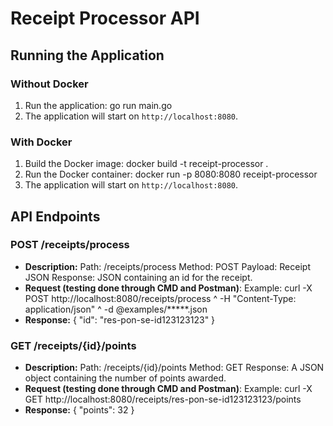 # Receipt Processor API
## Running the Application

### Without Docker
1. Run the application: go run main.go
4. The application will start on `http://localhost:8080`.

### With Docker
1. Build the Docker image: docker build -t receipt-processor .
2. Run the Docker container: docker run -p 8080:8080 receipt-processor
3. The application will start on `http://localhost:8080`.

## API Endpoints

### POST /receipts/process
- **Description:** 
        Path: /receipts/process
        Method: POST
        Payload: Receipt JSON
        Response: JSON containing an id for the receipt.
- **Request (testing done through CMD and Postman)**:
  Example: curl -X POST http://localhost:8080/receipts/process ^
        -H "Content-Type: application/json" ^
        -d @examples/*****.json
- **Response:**
  { "id": "res-pon-se-id123123123" }

### **GET /receipts/{id}/points**
- **Description:**
        Path: /receipts/{id}/points
        Method: GET
        Response: A JSON object containing the number of points awarded.
- **Request (testing done through CMD and Postman)**:
    Example: curl -X GET http://localhost:8080/receipts/res-pon-se-id123123123/points
- **Response:**
  { "points": 32 }
